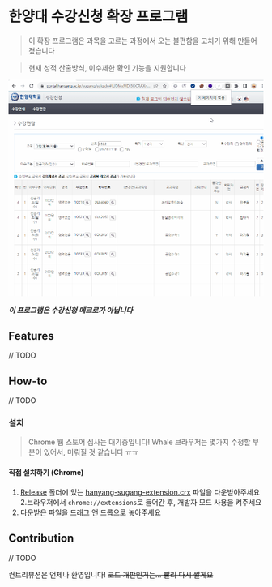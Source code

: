 
# 한양대 수강신청 확장 프로그램

> 이 확장 프로그램은 과목을 고르는 과정에서 오는 불편함을 고치기 위해 만들어졌습니다

> 현재 성적 산출방식, 이수제한 확인 기능을 지원합니다

![example](./images/example1.gif)

***이 프로그램은 수강신청 메크로가 아닙니다***

## Features

// TODO

## How-to

// TODO

### 설치 

> Chrome 웹 스토어 심사는 대기중입니다!
> Whale 브라우저는 몇가지 수정할 부분이 있어서, 미뤄질 것 같습니다 ㅠㅠ

#### 직접 설치하기 (Chrome)
1. [Release](./release) 폴더에 있는 [hanyang-sugang-extension.crx](hanyang-sugang-extension.crx) 파일을 다운받아주세요
2.브라우저에서  `chrome://extensions`로 들어간 후, 개발자 모드 사용을 켜주세요
3. 다운받은 파일을 드래그 앤 드롭으로 놓아주세요


## Contribution

// TODO

컨트리뷰션은 언제나 환영입니다!
~~코드 개판인거는... 빨리 다시 짤게요~~
 

